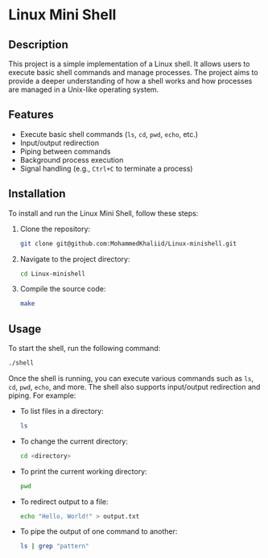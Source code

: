 # Linux Mini Shell

## Description
This project is a simple implementation of a Linux shell. It allows users to execute basic shell commands and manage processes. The project aims to provide a deeper understanding of how a shell works and how processes are managed in a Unix-like operating system.

## Features
- Execute basic shell commands (`ls`, `cd`, `pwd`, `echo`, etc.)
- Input/output redirection
- Piping between commands
- Background process execution
- Signal handling (e.g., `Ctrl+C` to terminate a process)

## Installation
To install and run the Linux Mini Shell, follow these steps:

1. Clone the repository:
    ```sh
    git clone git@github.com:MohammedKhaliid/Linux-minishell.git
    ```

2. Navigate to the project directory:
    ```sh
    cd Linux-minishell
    ```

3. Compile the source code:
    ```sh
    make
    ```

## Usage
To start the shell, run the following command:
```sh
./shell
```

Once the shell is running, you can execute various commands such as `ls`, `cd`, `pwd`, `echo`, and more. The shell also supports input/output redirection and piping. For example:
- To list files in a directory:
    ```sh
    ls
    ```
- To change the current directory:
    ```sh
    cd <directory>
    ```
- To print the current working directory:
    ```sh
    pwd
    ```
- To redirect output to a file:
    ```sh
    echo "Hello, World!" > output.txt
    ```
- To pipe the output of one command to another:
    ```sh
    ls | grep "pattern"
    ```
